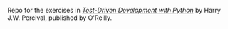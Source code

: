 Repo for the exercises in [*Test-Driven Development with Python*](https://www.obeythetestinggoat.com/) by Harry J.W. Percival, published by O'Reilly.
